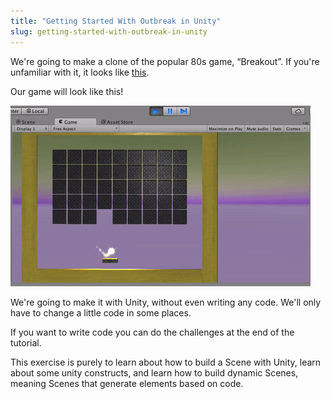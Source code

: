 ```yaml
---
title: "Getting Started With Outbreak in Unity"
slug: getting-started-with-outbreak-in-unity
---
```


We're going to make a clone of the popular 80s game, “Breakout”. If you're unfamiliar with it, it looks like [this](https://www.youtube.com/watch?v=Up-a5x3coC0).

Our game will look like this!

![Our final game of Outbreak](assets/final.gif)

We're going to make it with Unity, without even writing any code.  We'll only have to change a little code in some places.

If you want to write code you can do the challenges at the end of the tutorial.

This exercise is purely to learn about how to build a Scene with Unity, learn about some unity constructs, and learn how to build dynamic Scenes, meaning Scenes that generate elements based on code.
